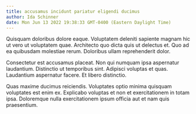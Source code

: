 ```yaml
---
title: accusamus incidunt pariatur eligendi ducimus
author: Ida Schinner
date: Mon Jun 13 2022 19:38:33 GMT-0400 (Eastern Daylight Time)
---
```

Quisquam doloribus dolore eaque. Voluptatem deleniti sapiente magnam hic ut vero ut voluptatem quae. Architecto quo dicta quis ut delectus et. Quo ad ea quibusdam molestiae rerum. Doloribus ullam reprehenderit dolor.

 Consectetur est accusamus placeat. Non qui numquam ipsa aspernatur laudantium. Distinctio ut temporibus sint. Adipisci voluptas et quas. Laudantium aspernatur facere. Et libero distinctio.

 Quas maxime ducimus reiciendis. Voluptates optio minima quisquam voluptates est enim ex. Explicabo voluptas et non et exercitationem in totam ipsa. Doloremque nulla exercitationem ipsum officia aut et nam quis praesentium.